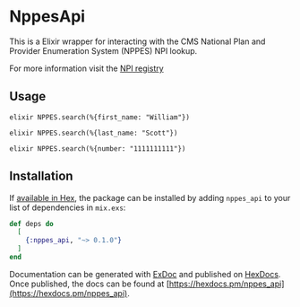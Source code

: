 # NppesApi

This is a Elixir wrapper for interacting with the CMS National Plan and Provider Enumeration System (NPPES) NPI lookup.

For more information visit the [NPI registry](https://npiregistry.cms.hhs.gov/)

## Usage


 ```elixir NPPES.search(%{first_name: "William"})```

  ```elixir NPPES.search(%{last_name: "Scott"})```

  ```elixir NPPES.search(%{number: "1111111111"})```


## Installation

If [available in Hex](https://hex.pm/docs/publish), the package can be installed
by adding `nppes_api` to your list of dependencies in `mix.exs`:

```elixir
def deps do
  [
    {:nppes_api, "~> 0.1.0"}
  ]
end
```

Documentation can be generated with [ExDoc](https://github.com/elixir-lang/ex_doc)
and published on [HexDocs](https://hexdocs.pm). Once published, the docs can
be found at [https://hexdocs.pm/nppes_api](https://hexdocs.pm/nppes_api).


